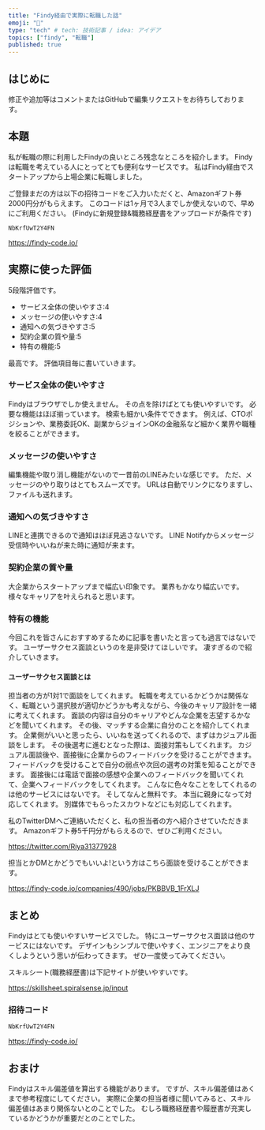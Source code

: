 ```yaml
---
title: "Findy経由で実際に転職した話"
emoji: "👋"
type: "tech" # tech: 技術記事 / idea: アイデア
topics: ["findy", "転職"]
published: true
---
```


## はじめに

修正や追加等はコメントまたはGitHubで編集リクエストをお待ちしております。

## 本題

私が転職の際に利用したFindyの良いところ残念なところを紹介します。
Findyは転職を考えている人にとってとても便利なサービスです。
私はFindy経由でスタートアップから上場企業に転職しました。

ご登録まだの方は以下の招待コードをご入力いただくと、Amazonギフト券2000円分がもらえます。
このコードは1ヶ月で3人までしか使えないので、早めにご利用ください。
(Findyに新規登録&職務経歴書をアップロードが条件です)

```text
NbKrfUwT2Y4FN
```

https://findy-code.io/

## 実際に使った評価

5段階評価です。

- サービス全体の使いやすさ:4
- メッセージの使いやすさ:4
- 通知への気づきやすさ:5
- 契約企業の質や量:5
- 特有の機能:5

最高です。
評価項目毎に書いていきます。

### サービス全体の使いやすさ

Findyはブラウザでしか使えません。
その点を除けばとても使いやすいです。
必要な機能はほぼ揃っています。
検索も細かい条件でできます。
例えば、CTOポジションや、業務委託OK、副業からジョインOKの金融系など細かく業界や職種を絞ることができます。

### メッセージの使いやすさ

編集機能や取り消し機能がないので一昔前のLINEみたいな感じです。
ただ、メッセージのやり取りはとてもスムーズです。
URLは自動でリンクになりますし、ファイルも送れます。

### 通知への気づきやすさ

LINEと連携できるので通知はほぼ見逃さないです。
LINE Notifyからメッセージ受信時やいいねが来た時に通知が来ます。

### 契約企業の質や量

大企業からスタートアップまで幅広い印象です。
業界もかなり幅広いです。
様々なキャリアを叶えられると思います。

### 特有の機能

今回これを皆さんにおすすめするために記事を書いたと言っても過言ではないです。
ユーザーサクセス面談というのを是非受けてほしいです。
凄すぎるので紹介していきます。

#### ユーザーサクセス面談とは

担当者の方が1対1で面談をしてくれます。
転職を考えているかどうかは関係なく、転職という選択肢が適切かどうかも考えながら、今後のキャリア設計を一緒に考えてくれます。
面談の内容は自分のキャリアやどんな企業を志望するかなどを聞いてくれます。
その後、マッチする企業に自分のことを紹介してくれます。
企業側がいいと思ったら、いいねを送ってくれるので、まずはカジュアル面談をします。
その後選考に進むとなった際は、面接対策もしてくれます。
カジュアル面談後や、面接後に企業からのフィードバックを受けることができます。
フィードバックを受けることで自分の弱点や次回の選考の対策を知ることができます。
面接後には電話で面接の感想や企業へのフィードバックを聞いてくれて、企業へフィードバックをしてくれます。
こんなに色々なことをしてくれるのは他のサービスにはないです。
そしてなんと無料です。
本当に親身になって対応してくれます。
別媒体でもらったスカウトなどにも対応してくれます。

私のTwitterDMへご連絡いただくと、私の担当者の方へ紹介させていただきます。
Amazonギフト券5千円分がもらえるので、ぜひご利用ください。

https://twitter.com/Riya31377928

担当とかDMとかどうでもいいよ!という方はこちら面談を受けることができます。

https://findy-code.io/companies/490/jobs/PKBBVB_1FrXLJ

## まとめ

Findyはとても使いやすいサービスでした。
特にユーザーサクセス面談は他のサービスにはないです。
デザインもシンプルで使いやすく、エンジニアをより良くしようという思いが伝わってきます。
ぜひ一度使ってみてください。

スキルシート(職務経歴書)は下記サイトが使いやすいです。

https://skillsheet.spiralsense.jp/input

### 招待コード

```text
NbKrfUwT2Y4FN
```

https://findy-code.io/

## おまけ

Findyはスキル偏差値を算出する機能があります。
ですが、スキル偏差値はあくまで参考程度にしてください。
実際に企業の担当者様に聞いてみると、スキル偏差値はあまり関係ないとのことでした。
むしろ職務経歴書や履歴書が充実しているかどうかが重要だとのことでした。
